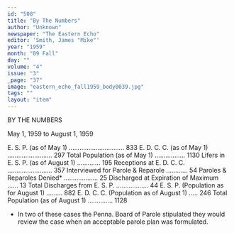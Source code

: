 ```yaml
---
id: "508"
title: "By The Numbers"
author: "Unknown"
newspaper: "The Eastern Echo"
editor: 'Smith, James "Mike"'
year: "1959"
month: "09 Fall"
day: ""
volume: "4"
issue: "3"
_page: "37"
image: "eastern_echo_fall1959_body0039.jpg"
tags: ""
layout: "item"
---
```

BY THE NUMBERS

May 1, 1959 to August 1, 1959

E. S. P. (as of May 1) ............................... 833
E. D. C. C. (as of May 1) ......................... 297
Total Population (as of May 1) ................. 1130
Lifers in E. S. P. (as of August 1) ............. 195
Receptions at E. D. C. C. ......................... 357
Interviewed for Parole & Reparole ............ 54
Paroles & Reparoles Denied* ................... 25
Discharged at Expiration of Maximum ...... 13
Total Discharges from E. S. P. .................. 44
E. S. P. (Population as for August 1) ......... 882
E. D. C. C. (Population as of August 1) ..... 246
Total Population (as of August 1) .............. 1128

* In two of these cases the Penna. Board of
Parole stipulated they would review the case when
an acceptable parole plan was formulated.
